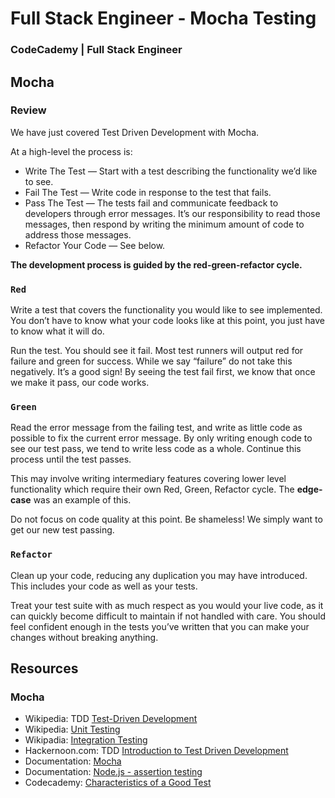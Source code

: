 # Full Stack Engineer - Mocha Testing
### CodeCademy | Full Stack Engineer

## Mocha
### Review
We have just covered Test Driven Development with Mocha.

At a high-level the process is:
* Write The Test — Start with a test describing the functionality we’d like to see.
* Fail The Test — Write code in response to the test that fails.
* Pass The Test — The tests fail and communicate feedback to developers through error messages. It’s our responsibility to read those messages, then respond by writing the minimum amount of code to address those messages.
* Refactor Your Code — See below.

<b>The development process is guided by the red-green-refactor cycle.</b>

### `Red`
Write a test that covers the functionality you would like to see implemented. You don’t have to know what your code looks like at this point, you just have to know what it will do.

Run the test. You should see it fail. Most test runners will output red for failure and green for success. While we say “failure” do not take this negatively. It’s a good sign! By seeing the test fail first, we know that once we make it pass, our code works.

### `Green`
Read the error message from the failing test, and write as little code as possible to fix the current error message. By only writing enough code to see our test pass, we tend to write less code as a whole. Continue this process until the test passes.

This may involve writing intermediary features covering lower level functionality which require their own Red, Green, Refactor cycle. The <b>edge-case</b> was an example of this.

Do not focus on code quality at this point. Be shameless! We simply want to get our new test passing.

### `Refactor`
Clean up your code, reducing any duplication you may have introduced. This includes your code as well as your tests.

Treat your test suite with as much respect as you would your live code, as it can quickly become difficult to maintain if not handled with care. You should feel confident enough in the tests you’ve written that you can make your changes without breaking anything.

## Resources
### Mocha
* Wikipedia: TDD [Test-Driven Development](https://en.wikipedia.org/wiki/Test-driven_development)
* Wikipedia: [Unit Testing](https://en.wikipedia.org/wiki/Unit_testing)
* Wikipadia: [Integration Testing](https://en.wikipedia.org/wiki/Integration_testing)
* Hackernoon.com: TDD [Introduction to Test Driven Development](https://hackernoon.com/introduction-to-test-driven-development-tdd-61a13bc92d92)
* Documentation: [Mocha](https://mochajs.org/)
* Documentation: [Node.js - assertion testing](https://nodejs.org/api/assert.html)
* Codecademy: [Characteristics of a Good Test](https://www.codecademy.com/articles/tdd-u1-good-test)